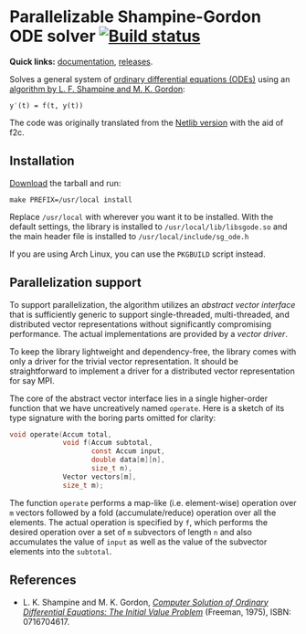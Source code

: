 # Parallelizable Shampine-Gordon ODE solver [![Build status][ci]][ca]

**Quick links:** [documentation][doc], [releases][rel].

Solves a general system of [ordinary differential equations (ODEs)][ode] using
an [algorithm by L. F. Shampine and M. K. Gordon][sg]:

    y′(t) = f(t, y(t))

The code was originally translated from the [Netlib version][nl] with the aid of f2c.

[ode]: https://en.wikipedia.org/wiki/Ordinary_differential_equation
[nl]:  http://www.netlib.org/ode/ode.f
[sg]:  http://books.google.com/books?id=3Yl2nQEACAAJ

## Installation

[Download][rel] the tarball and run:

    make PREFIX=/usr/local install

Replace `/usr/local` with wherever you want it to be installed.  With the default settings, the library is installed to `/usr/local/lib/libsgode.so` and the main header file is installed to `/usr/local/include/sg_ode.h`

If you are using Arch Linux, you can use the `PKGBUILD` script instead.

## Parallelization support

To support parallelization, the algorithm utilizes an *abstract vector interface* that is sufficiently generic to support single-threaded, multi-threaded, and distributed vector representations without significantly compromising performance.  The actual implementations are provided by a *vector driver*.

To keep the library lightweight and dependency-free, the library comes with only a driver for the trivial vector representation.  It should be straightforward to implement a driver for a distributed vector representation for say MPI.

The core of the abstract vector interface lies in a single higher-order function that we have uncreatively named `operate`.  Here is a sketch of its type signature with the boring parts omitted for clarity:

~~~c
void operate(Accum total,
             void f(Accum subtotal,
                    const Accum input,
                    double data[m][n],
                    size_t n),
             Vector vectors[m],
             size_t m);
~~~

The function `operate` performs a map-like (i.e. element-wise) operation over `m` vectors followed by a fold (accumulate/reduce) operation over all the elements.  The actual operation is specified by `f`, which performs the desired operation over a set of `m` subvectors of length `n` and also accumulates the value of `input` as well as the value of the subvector elements into the `subtotal`.

## References

  * L. K. Shampine and M. K. Gordon,
    [*Computer Solution of Ordinary Differential Equations:
      The Initial Value Problem*][sg]
    (Freeman, 1975), ISBN: 0716704617.

[ca]:  https://travis-ci.org/xrf/sg-ode
[ci]:  https://travis-ci.org/xrf/sg-ode.svg?branch=master
[doc]: https://xrf.github.io/sg-ode/sg__ode_8h.html
[rel]: https://github.com/xrf/sg-ode/releases
